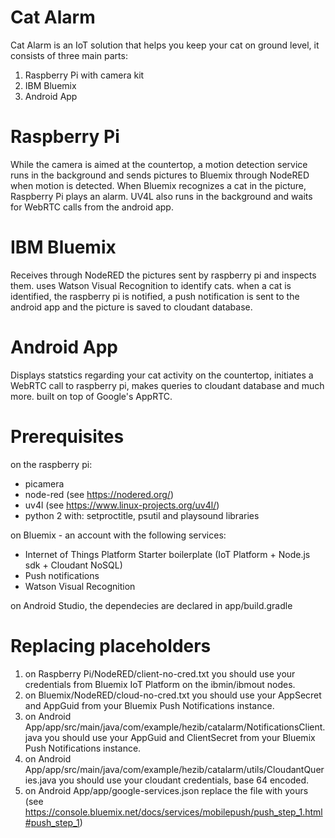 # Cat Alarm

Cat Alarm is an IoT solution that helps you keep your cat on ground level, it consists of three main parts:
1. Raspberry Pi with camera kit
2. IBM Bluemix
3. Android App

# Raspberry Pi
While the camera is aimed at the countertop, a motion detection service runs in the background and sends pictures to Bluemix through NodeRED when motion is detected. When Bluemix recognizes a cat in the picture, Raspberry Pi plays an alarm.
UV4L also runs in the background and waits for WebRTC calls from the android app.

# IBM Bluemix
Receives through NodeRED the pictures sent by raspberry pi and inspects them. uses Watson Visual Recognition to identify cats. when a cat is identified, the raspberry pi is notified, a push notification is sent to the android app and the picture is saved to cloudant database.

# Android App
Displays statstics regarding your cat activity on the countertop, initiates a WebRTC call to raspberry pi, makes queries to cloudant database and much more. built on top of Google's AppRTC.

# Prerequisites
on the raspberry pi:
- picamera
- node-red (see https://nodered.org/)
- uv4l (see https://www.linux-projects.org/uv4l/)
- python 2 with: setproctitle, psutil and playsound libraries

on Bluemix - an account with the following services:
- Internet of Things Platform Starter boilerplate (IoT Platform + Node.js sdk + Cloudant NoSQL)
- Push notifications
- Watson Visual Recognition

on Android Studio, the dependecies are declared in app/build.gradle

# Replacing placeholders
1. on Raspberry Pi/NodeRED/client-no-cred.txt you should use your credentials from Bluemix IoT Platform on the ibmin/ibmout nodes.
2. on Bluemix/NodeRED/cloud-no-cred.txt you should use your AppSecret and AppGuid from your Bluemix Push Notifications instance.
3. on Android App/app/src/main/java/com/example/hezib/catalarm/NotificationsClient.java you should use your AppGuid and ClientSecret from your Bluemix Push Notifications instance.
4. on Android App/app/src/main/java/com/example/hezib/catalarm/utils/CloudantQueries.java you should use your cloudant credentials, base 64 encoded.
5. on Android App/app/google-services.json replace the file with yours (see https://console.bluemix.net/docs/services/mobilepush/push_step_1.html#push_step_1)
